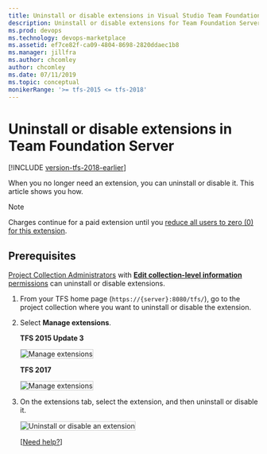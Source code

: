 ```yaml
---
title: Uninstall or disable extensions in Visual Studio Team Foundation Server (TFS)
description: Uninstall or disable extensions for Team Foundation Server (TFS)
ms.prod: devops
ms.technology: devops-marketplace
ms.assetid: ef7ce82f-ca09-4804-8698-2820ddaec1b8
ms.manager: jillfra
ms.author: chcomley
author: chcomley
ms.date: 07/11/2019
ms.topic: conceptual
monikerRange: '>= tfs-2015 <= tfs-2018'
---
```


# Uninstall or disable extensions in Team Foundation Server

[!INCLUDE [version-tfs-2018-earlier](../../_shared/version-tfs-2018-earlier.md)]

When you no longer need an extension, you can uninstall or disable it. This article shows you how.

> [!NOTE]
> Charges continue for a paid extension until you [reduce all users to zero (0) for this extension](./change-paid-extension-users.md). 

## Prerequisites

[Project Collection Administrators](../../organizations/security/set-project-collection-level-permissions.md) 
with [**Edit collection-level information** permissions](../../organizations/security/permissions.md#collection) 
can uninstall or disable extensions. 

1. From your TFS home page (```https://{server}:8080/tfs/```), go to the project collection where you want to uninstall or disable the extension.

2. Select **Manage extensions**.

   **TFS 2015 Update 3**

   <img alt="Manage extensions" src="../_shared/_img/manage-extensions.png" style="border: 1px solid #CCCCCC" />
	
   **TFS 2017**

   <img alt="Manage extensions" src="../_shared/_img/manage-extensions2-new.png" style="border: 1px solid #CCCCCC" />

3. On the extensions tab, select the extension, and then uninstall or disable it.

	<img alt="Uninstall or disable an extension" src="../_shared/_img/uninstall-disable.png" style="border: 1px solid #CCCCCC" />

   [[Need help?](../faq-extensions.md#q-how-do-i-get-support-for-the-visual-studio-marketplace)]


